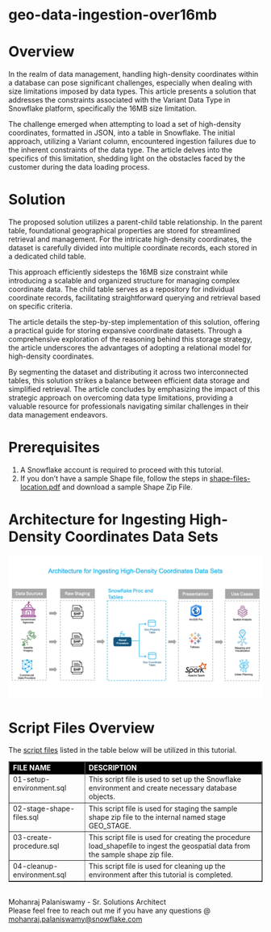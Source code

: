 # geo-data-ingestion-over16mb

# Overview
In the realm of data management, handling high-density coordinates within a database can pose significant challenges, especially when dealing with size limitations imposed by data types. This article presents a solution that addresses the constraints associated with the Variant Data Type in Snowflake platform, specifically the 16MB size limitation.

The challenge emerged when attempting to load a set of high-density coordinates, formatted in JSON, into a table in Snowflake. The initial approach, utilizing a Variant column, encountered ingestion failures due to the inherent constraints of the data type. The article delves into the specifics of this limitation, shedding light on the obstacles faced by the customer during the data loading process.

# Solution
The proposed solution utilizes a parent-child table relationship. In the parent table, foundational geographical properties are stored for streamlined retrieval and management. For the intricate high-density coordinates, the dataset is carefully divided into multiple coordinate records, each stored in a dedicated child table.

This approach efficiently sidesteps the 16MB size constraint while introducing a scalable and organized structure for managing complex coordinate data. The child table serves as a repository for individual coordinate records, facilitating straightforward querying and retrieval based on specific criteria.

The article details the step-by-step implementation of this solution, offering a practical guide for storing expansive coordinate datasets. Through a comprehensive exploration of the reasoning behind this storage strategy, the article underscores the advantages of adopting a relational model for high-density coordinates.

By segmenting the dataset and distributing it across two interconnected tables, this solution strikes a balance between efficient data storage and simplified retrieval. The article concludes by emphasizing the impact of this strategic approach on overcoming data type limitations, providing a valuable resource for professionals navigating similar challenges in their data management endeavors.

# Prerequisites
<ol>
  <li>A Snowflake account is required to proceed with this tutorial.</li>
  <li>If you don’t have a sample Shape file, follow the steps in <a href="./shape-files/shape-files-location.pdf">shape-files-location.pdf</a> and download a sample Shape Zip File.</li>
</ol>

# Architecture for Ingesting High-Density Coordinates Data Sets
<img src="https://github.com/apr4th/geo-data-ingestion-over16mb/blob/main/images/shape-files-ingestion-1080x608.png?raw=true" alt="drawing" style="width:1080px;"/>

# Script Files Overview
The <a href="./scripts">script files</a> listed in the table below will be utilized in this tutorial.

<table border="1" style="border-collapse:collapse" width="100%">
  <tr style="color:#ffffff; background-color:#000000;">
    <td align="left" valign="bottom" width="30%"><b>FILE NAME</b></td>
    <td align="left" valign="bottom" width="70%"><b>DESCRIPTION</b></td>
  </tr>
  <tr>
    <td align="left" valign="top" width="30%">01-setup-environment.sql</td>
    <td align="left" valign="top" width="70%">This script file is used to set up the Snowflake environment and create necessary database objects.</td>
  </tr>
  <tr>
    <td align="left" valign="top" width="30%">02-stage-shape-files.sql</td>
    <td align="left" valign="top" width="70%">This script file is used for staging the sample shape zip file to the internal named stage GEO_STAGE.</td>
  </tr>
  <tr>
    <td align="left" valign="top" width="30%">03-create-procedure.sql</td>
    <td align="left" valign="top" width="70%">This script file is used for creating the procedure load_shapefile to ingest the geospatial data from the sample shape zip file.</td>
  </tr>
  <tr>
    <td align="left" valign="top" width="30%">04-cleanup-environment.sql</td>
    <td align="left" valign="top" width="70%">This script file is used for cleaning up the environment after this tutorial is completed.</td>
  </tr>
</table>

<br>
Mohanraj Palaniswamy - Sr. Solutions Architect
<br>
Please feel free to reach out me if you have any questions @ <a href = "mailto:mohanraj.palaniswamy@snowflake.com?subject=Feedback">mohanraj.palaniswamy@snowflake.com</a>
